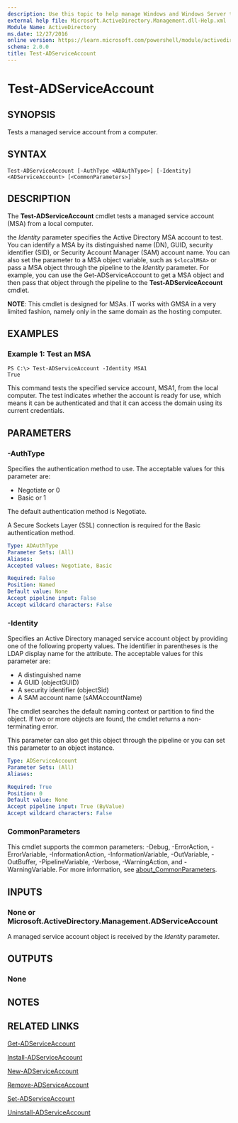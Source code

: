 ```yaml
---
description: Use this topic to help manage Windows and Windows Server technologies with Windows PowerShell.
external help file: Microsoft.ActiveDirectory.Management.dll-Help.xml
Module Name: ActiveDirectory
ms.date: 12/27/2016
online version: https://learn.microsoft.com/powershell/module/activedirectory/test-adserviceaccount?view=windowsserver2022-ps&wt.mc_id=ps-gethelp
schema: 2.0.0
title: Test-ADServiceAccount
---
```


# Test-ADServiceAccount

## SYNOPSIS
Tests a managed service account from a computer.

## SYNTAX

```
Test-ADServiceAccount [-AuthType <ADAuthType>] [-Identity] <ADServiceAccount> [<CommonParameters>]
```

## DESCRIPTION
The **Test-ADServiceAccount** cmdlet tests a managed service account (MSA) from a local computer.

the *Identity* parameter specifies the Active Directory MSA account to test.
You can identify a MSA by its distinguished name (DN), GUID, security identifier (SID), or Security Account Manager (SAM) account name.
You can also set the parameter to a MSA object variable, such as `$<localMSA>` or pass a MSA object through the pipeline to the *Identity* parameter.
For example, you can use the Get-ADServiceAccount to get a MSA object and then pass that object through the pipeline to the **Test-ADServiceAccount** cmdlet.

**NOTE**: This cmdlet is designed for MSAs. IT works with GMSA in a very limited fashion, namely only in the same domain as the hosting computer.

## EXAMPLES

### Example 1: Test an MSA
```
PS C:\> Test-ADServiceAccount -Identity MSA1
True
```

This command tests the specified service account, MSA1, from the local computer.
The test indicates whether the account is ready for use, which means it can be authenticated and that it can access the domain using its current credentials.

## PARAMETERS

### -AuthType
Specifies the authentication method to use.
The acceptable values for this parameter are:

- Negotiate or 0
- Basic or 1

The default authentication method is Negotiate.

A Secure Sockets Layer (SSL) connection is required for the Basic authentication method.

```yaml
Type: ADAuthType
Parameter Sets: (All)
Aliases: 
Accepted values: Negotiate, Basic

Required: False
Position: Named
Default value: None
Accept pipeline input: False
Accept wildcard characters: False
```

### -Identity
Specifies an Active Directory managed service account object by providing one of the following property values.
The identifier in parentheses is the LDAP display name for the attribute.
The acceptable values for this parameter are:

- A distinguished name
- A GUID (objectGUID) 
- A security identifier (objectSid) 
- A SAM account name (sAMAccountName)

The cmdlet searches the default naming context or partition to find the object.
If two or more objects are found, the cmdlet returns a non-terminating error.

This parameter can also get this object through the pipeline or you can set this parameter to an object instance.

```yaml
Type: ADServiceAccount
Parameter Sets: (All)
Aliases: 

Required: True
Position: 0
Default value: None
Accept pipeline input: True (ByValue)
Accept wildcard characters: False
```

### CommonParameters
This cmdlet supports the common parameters: -Debug, -ErrorAction, -ErrorVariable, -InformationAction, -InformationVariable, -OutVariable, -OutBuffer, -PipelineVariable, -Verbose, -WarningAction, and -WarningVariable. For more information, see [about_CommonParameters](https://go.microsoft.com/fwlink/?LinkID=113216).

## INPUTS

### None or Microsoft.ActiveDirectory.Management.ADServiceAccount
A managed service account object is received by the *Identity* parameter.

## OUTPUTS

### None

## NOTES

## RELATED LINKS

[Get-ADServiceAccount](./Get-ADServiceAccount.md)

[Install-ADServiceAccount](./Install-ADServiceAccount.md)

[New-ADServiceAccount](./New-ADServiceAccount.md)

[Remove-ADServiceAccount](./Remove-ADServiceAccount.md)

[Set-ADServiceAccount](./Set-ADServiceAccount.md)

[Uninstall-ADServiceAccount](./Uninstall-ADServiceAccount.md)

